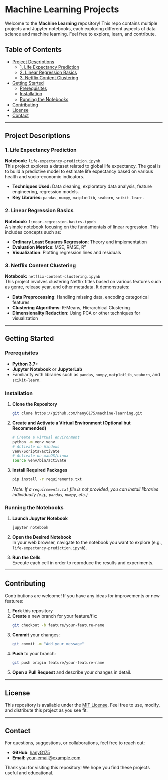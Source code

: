 # Machine Learning Projects

Welcome to the **Machine Learning** repository! This repo contains multiple projects and Jupyter notebooks, each exploring different aspects of data science and machine learning. Feel free to explore, learn, and contribute.

## Table of Contents

- [Project Descriptions](#project-descriptions)
  - [1. Life Expectancy Prediction](#1-life-expectancy-prediction)
  - [2. Linear Regression Basics](#2-linear-regression-basics)
  - [3. Netflix Content Clustering](#3-netflix-content-clustering)
- [Getting Started](#getting-started)
  - [Prerequisites](#prerequisites)
  - [Installation](#installation)
  - [Running the Notebooks](#running-the-notebooks)
- [Contributing](#contributing)
- [License](#license)
- [Contact](#contact)

---

## Project Descriptions

### 1. Life Expectancy Prediction
**Notebook:** `life-expectancy-prediction.ipynb`  
This project explores a dataset related to global life expectancy. The goal is to build a predictive model to estimate life expectancy based on various health and socio-economic indicators.  
- **Techniques Used:** Data cleaning, exploratory data analysis, feature engineering, regression models.
- **Key Libraries:** `pandas`, `numpy`, `matplotlib`, `seaborn`, `scikit-learn`.

### 2. Linear Regression Basics
**Notebook:** `linear-regression-basics.ipynb`  
A simple notebook focusing on the fundamentals of linear regression. This includes concepts such as:
- **Ordinary Least Squares Regression**: Theory and implementation
- **Evaluation Metrics**: MSE, RMSE, R²
- **Visualization**: Plotting regression lines and residuals

### 3. Netflix Content Clustering
**Notebook:** `netflix-content-clustering.ipynb`  
This project involves clustering Netflix titles based on various features such as genre, release year, and other metadata. It demonstrates:
- **Data Preprocessing**: Handling missing data, encoding categorical features
- **Clustering Algorithms**: K-Means, Hierarchical Clustering
- **Dimensionality Reduction**: Using PCA or other techniques for visualization

---

## Getting Started

### Prerequisites
- **Python 3.7+**
- **Jupyter Notebook** or **JupyterLab**
- Familiarity with libraries such as `pandas`, `numpy`, `matplotlib`, `seaborn`, and `scikit-learn`.

### Installation

1. **Clone the Repository**  
   ```bash
   git clone https://github.com/hanyG175/machine-learning.git
   ```
2. **Create and Activate a Virtual Environment (Optional but Recommended)**  
   ```bash
   # Create a virtual environment
   python -m venv venv
   # Activate on Windows
   venv\Scripts\activate
   # Activate on macOS/Linux
   source venv/bin/activate
   ```
3. **Install Required Packages**  
   ```bash
   pip install -r requirements.txt
   ```
   *Note: If a `requirements.txt` file is not provided, you can install libraries individually (e.g., `pandas`, `numpy`, etc.)*

### Running the Notebooks

1. **Launch Jupyter Notebook**  
   ```bash
   jupyter notebook
   ```
2. **Open the Desired Notebook**  
   In your web browser, navigate to the notebook you want to explore (e.g., `life-expectancy-prediction.ipynb`).

3. **Run the Cells**  
   Execute each cell in order to reproduce the results and experiments.

---

## Contributing

Contributions are welcome! If you have any ideas for improvements or new features:
1. **Fork** this repository
2. **Create** a new branch for your feature/fix:  
   ```bash
   git checkout -b feature/your-feature-name
   ```
3. **Commit** your changes:  
   ```bash
   git commit -m "Add your message"
   ```
4. **Push** to your branch:  
   ```bash
   git push origin feature/your-feature-name
   ```
5. **Open a Pull Request** and describe your changes in detail.

---

## License

This repository is available under the [MIT License](LICENSE). Feel free to use, modify, and distribute this project as you see fit.

---

## Contact

For questions, suggestions, or collaborations, feel free to reach out:

- **GitHub**: [hanyG175](https://github.com/hanyG175)
- **Email**: [your-email@example.com](mailto:your-email@example.com)

Thank you for visiting this repository! We hope you find these projects useful and educational.
